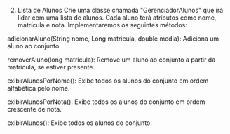 2. Lista de Alunos
Crie uma classe chamada "GerenciadorAlunos" que irá lidar com uma lista de alunos. Cada aluno terá atributos como nome, matrícula e nota. Implementaremos os seguintes métodos:

adicionarAluno(String nome, Long matricula, double media): Adiciona um aluno ao conjunto.

removerAluno(long matricula): Remove um aluno ao conjunto a partir da matricula, se estiver presente.

exibirAlunosPorNome(): Exibe todos os alunos do conjunto em ordem alfabética pelo nome.

exibirAlunosPorNota(): Exibe todos os alunos do conjunto em ordem crescente de nota.

exibirAlunos(): Exibe todos os alunos do conjunto.